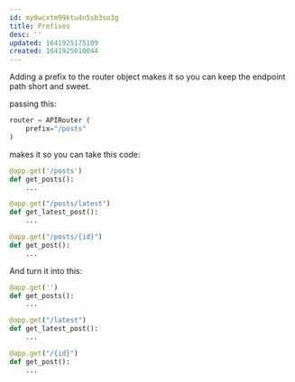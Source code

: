```yaml
---
id: my0wcxtm99ktu4n5sb3so3g
title: Prefixes
desc: ''
updated: 1641925175109
created: 1641925010044
---
```


Adding a prefix to the router object makes it so you can keep the endpoint path
short and sweet.

passing this:

```python
router = APIRouter (
    prefix="/posts"
)
```

makes it so you can take this code:

```python
@app.get('/posts')
def get_posts():
    ...

@app.get("/posts/latest")
def get_latest_post():
    ...

@app.get("/posts/{id}")
def get_post():
    ...
```

And turn it into this:

```python
@app.get('')
def get_posts():
    ...

@app.get("/latest")
def get_latest_post():
    ...

@app.get("/{id}")
def get_post():
    ...
```
